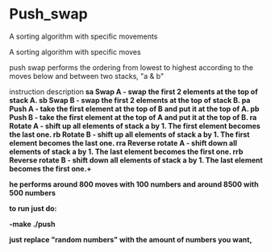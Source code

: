 # Push_swap
A sorting algorithm with specific movements



A sorting algorithm with specific moves

push swap performs the ordering from lowest to highest according to the moves below and between two stacks, "a & b"

instruction
description<b>
sa<b>
Swap A - swap the first 2 elements at the top of stack A.<b>
sb
Swap B - swap the first 2 elements at the top of stack B.
pa
Push A - take the first element at the top of B and put it at the top of A.
pb
Push B - take the first element at the top of A and put it at the top of B.
ra
Rotate A - shift up all elements of stack a by 1. The first element becomes the last one.
rb
Rotate B - shift up all elements of stack a by 1. The first element becomes the last one.
rra
Reverse rotate A - shift down all elements of stack a by 1. The last element becomes the first one.
rrb
Reverse rotate B - shift down all elements of stack a by 1. The last element becomes the first one.+


he performs around 800 moves with 100 numbers and around 8500 with 500 numbers


to run just do:

-make
./push <random numbers>

just replace "random numbers" with the amount of numbers you want,
